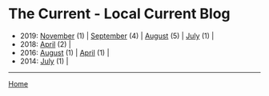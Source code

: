 # The Current - Local Current Blog

  * 2019: 
      [November](./the-current-local-current-blog-2019-11.md) (1) | 
      [September](./the-current-local-current-blog-2019-09.md) (4) | 
      [August](./the-current-local-current-blog-2019-08.md) (5) | 
      [July](./the-current-local-current-blog-2019-07.md) (1) | 
  * 2018: 
      [April](./the-current-local-current-blog-2018-04.md) (2) | 
  * 2016: 
      [August](./the-current-local-current-blog-2016-08.md) (1) | 
      [April](./the-current-local-current-blog-2016-04.md) (1) | 
  * 2014: 
      [July](./the-current-local-current-blog-2014-07.md) (1) | 

----

[Home](../)
